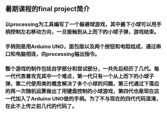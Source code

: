## 暑期课程的final project简介
### 以processing为工具编写了一个躲避球游戏，其中最下小球可以用手柄控制左右移动方向，一旦接触到从上而下的小球子弹，游戏结束。
### 手柄则是用Arduino UNO，面包版以及两个按钮和电阻组成，通过串口和电脑相连，向processing输出指令。
### 整个游戏的制作包括自学部分和尝试部分，一共先后经历了几代。每一代代表着攻克其中一个难点，第一代只有一个从上而下的小球子弹，第二代使用类的概念解决了多个小球的问题，第三代通过下落后的再一次随机运算做出了用键盘控制的小球游戏，第四代也是现在这一代加入了Arduino UNO做的手柄。为了不与现在的四代代码混淆，在此不上传之前几代的代码了。

